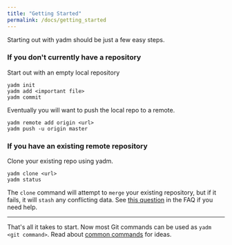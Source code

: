 ```yaml
---
title: "Getting Started"
permalink: /docs/getting_started
---
```

Starting out with yadm should be just a few easy steps.

### If you don't currently have a repository
Start out with an empty local repository

    yadm init
    yadm add <important file>
    yadm commit

Eventually you will want to push the local repo to a remote.

    yadm remote add origin <url>
    yadm push -u origin master

### If you have an existing remote repository
Clone your existing repo using yadm.

    yadm clone <url>
    yadm status

The `clone` command will attempt to `merge` your existing repository, but if it
fails, it will `stash` any conflicting data. See
[this question](faq#i-just-cloned-my-repository-and-conflicting-data-was-overwritten-why)
in the FAQ if you need help.

---

That's all it takes to start. Now most Git commands can be used as
`yadm <git command>`.
Read about [common commands](common_commands) for ideas.
